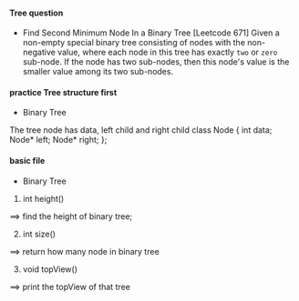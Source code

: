 #### Tree question

* Find Second Minimum Node In a Binary Tree [Leetcode 671]
Given a non-empty special binary tree consisting of nodes with the non-negative value, where each node in this tree has exactly `two` or `zero` sub-node. If the node has two sub-nodes, then this node's value is the smaller value among its two sub-nodes.


#### practice Tree structure first

* Binary Tree

The tree node has data, left child and right child 
class Node {
    int data;
    Node* left;
    Node* right;
};


#### basic file

* Binary Tree

1. int height()

==> find the height of binary tree;

2. int size()

==> return how many node in binary tree

3. void topView()

==> print the topView of that tree